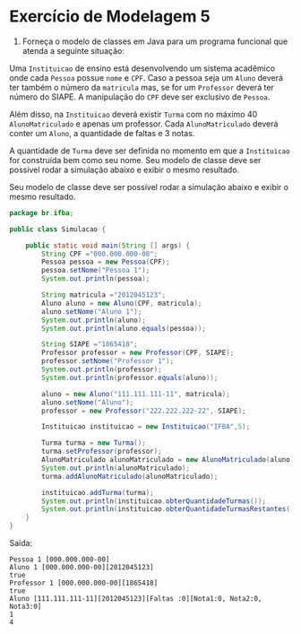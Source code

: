 # Exercício de Modelagem 5

1. Forneça o modelo de classes em Java para um programa funcional que atenda a seguinte situação: 

Uma `Instituicao` de ensino está desenvolvendo um sistema acadêmico onde cada `Pessoa` possue `nome` e `CPF`. Caso a pessoa seja um `Aluno` deverá ter também o número da `matricula` mas, se for um `Professor` deverá ter número do SIAPE. A manipulação do `CPF` deve ser exclusivo de `Pessoa`. 

Além disso, na `Instituicao` deverá existir `Turma` com no máximo 40 `AlunoMatriculado` e apenas um professor. Cada `AlunoMatriculado` deverá conter um `Aluno`, a quantidade de faltas e 3 notas. 

A quantidade de `Turma` deve ser definida no momento em que a `Instituicao` for construída bem como seu nome. Seu modelo de classe deve ser possível rodar a simulação abaixo e exibir o mesmo resultado.

Seu modelo de classe deve ser possível rodar a simulação abaixo e exibir o mesmo resultado.

```java
package br.ifba;

public class Simulacao {

    public static void main(String [] args) {
        String CPF ="000.000.000-00";
        Pessoa pessoa = new Pessoa(CPF);
        pessoa.setNome("Pessoa 1");
        System.out.println(pessoa);

        String matricula ="2012045123";
        Aluno aluno = new Aluno(CPF, matricula);
        aluno.setNome("Aluno 1");
        System.out.println(aluno);
        System.out.println(aluno.equals(pessoa));

        String SIAPE ="1865418";
        Professor professor = new Professor(CPF, SIAPE);
        professor.setNome("Professor 1");
        System.out.println(professor);
        System.out.println(professor.equals(aluno));

        aluno = new Aluno("111.111.111-11", matricula);
        aluno.setNome("Aluno");
        professor = new Professor("222.222.222-22", SIAPE);

        Instituicao instituicao = new Instituicao("IFBA",5);

        Turma turma = new Turma();
        turma.setProfessor(professor);
        AlunoMatriculado alunoMatriculado = new AlunoMatriculado(aluno);
        System.out.println(alunoMatriculado);
        turma.addAlunoMatriculado(alunoMatriculado);

        instituicao.addTurma(turma);
        System.out.println(instituicao.obterQuantidadeTurmas());
        System.out.println(instituicao.obterQuantidadeTurmasRestantes());
    }
}
```

Saída:

```shell
Pessoa 1 [000.000.000-00]
Aluno 1 [000.000.000-00][2012045123]
true
Professor 1 [000.000.000-00][1865418]
true
Aluno [111.111.111-11][2012045123][Faltas :0][Nota1:0, Nota2:0, Nota3:0]
1
4
```